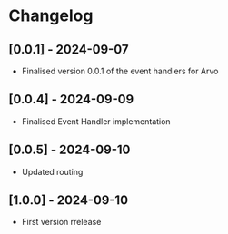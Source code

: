 # Changelog

## [0.0.1] - 2024-09-07

- Finalised version 0.0.1 of the event handlers for Arvo
## [0.0.4] - 2024-09-09

- Finalised Event Handler implementation

## [0.0.5] - 2024-09-10

- Updated routing

## [1.0.0] - 2024-09-10

- First version rrelease

